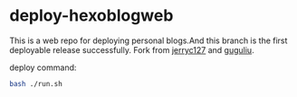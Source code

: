 # deploy-hexoblogweb
This is a web repo for deploying personal blogs.And this branch is the first deployable release successfully.
Fork from [jerryc127](git@github.com:jerryc127/hexo-theme-butterfly.git) and [guguliu](https://github.com/guguliu/Hexo-butterfly-demo).

deploy command:
```bash
bash ./run.sh
```



